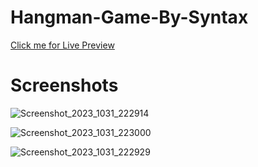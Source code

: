 # Hangman-Game-By-Syntax

[Click me for Live Preview](https://syntaxcoder13.github.io/Hangman-Game-By-Syntax/)




# Screenshots 

![Screenshot_2023_1031_222914](https://github.com/syntaxcoder13/Hangman-Game-By-Syntax/assets/135729987/21df1bd2-0952-424b-be08-57d96f02c397)



![Screenshot_2023_1031_223000](https://github.com/syntaxcoder13/Hangman-Game-By-Syntax/assets/135729987/0b4b8cab-1a93-4c75-8601-d1a4267e256d)


![Screenshot_2023_1031_222929](https://github.com/syntaxcoder13/Hangman-Game-By-Syntax/assets/135729987/e8433c2d-d3ee-4f28-97a7-af435c8dbed9)
